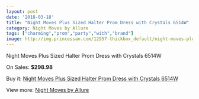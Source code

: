```yaml
---
layout: post
date: '2018-03-18'
title: "Night Moves Plus Sized Halter Prom Dress with Crystals 6514W"
category: Night Moves by Allure
tags: ["charming","prom","party","with","brand"]
image: http://img.princessan.com/12957-thickbox_default/night-moves-plus-sized-halter-prom-dress-with-crystals-6514w.jpg
---
```

Night Moves Plus Sized Halter Prom Dress with Crystals 6514W

On Sales: **$298.98**
<a href="https://www.princessan.com/en/night-moves-by-allure/6167-night-moves-plus-sized-halter-prom-dress-with-crystals-6514w.html"><amp-img layout="responsive" width="600" height="600" src="//img.princessan.com/12957-thickbox_default/night-moves-plus-sized-halter-prom-dress-with-crystals-6514w.jpg" alt="Night Moves Plus Sized Halter Prom Dress with Crystals 6514W 0" /></a>
<a href="https://www.princessan.com/en/night-moves-by-allure/6167-night-moves-plus-sized-halter-prom-dress-with-crystals-6514w.html"><amp-img layout="responsive" width="600" height="600" src="//img.princessan.com/12959-thickbox_default/night-moves-plus-sized-halter-prom-dress-with-crystals-6514w.jpg" alt="Night Moves Plus Sized Halter Prom Dress with Crystals 6514W 1" /></a>
<a href="https://www.princessan.com/en/night-moves-by-allure/6167-night-moves-plus-sized-halter-prom-dress-with-crystals-6514w.html"><amp-img layout="responsive" width="600" height="600" src="//img.princessan.com/12958-thickbox_default/night-moves-plus-sized-halter-prom-dress-with-crystals-6514w.jpg" alt="Night Moves Plus Sized Halter Prom Dress with Crystals 6514W 2" /></a>

Buy it: [Night Moves Plus Sized Halter Prom Dress with Crystals 6514W](https://www.princessan.com/en/night-moves-by-allure/6167-night-moves-plus-sized-halter-prom-dress-with-crystals-6514w.html "Night Moves Plus Sized Halter Prom Dress with Crystals 6514W")

View more: [Night Moves by Allure](https://www.princessan.com/en/49-night-moves-by-allure "Night Moves by Allure")